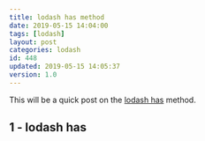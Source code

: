 ```yaml
---
title: lodash has method
date: 2019-05-15 14:04:00
tags: [lodash]
layout: post
categories: lodash
id: 448
updated: 2019-05-15 14:05:37
version: 1.0
---
```


This will be a quick post on the [lodash has](https://lodash.com/docs/4.17.11#has) method.

<!-- more -->

## 1 - lodash has
